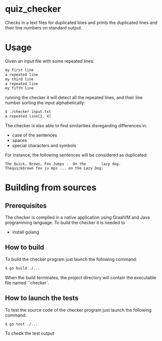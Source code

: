 # quiz_checker
Checks in a text files for duplicated lines and prints the duplicated lines and their line numbers on standard output.

# Usage
Given an input file with some repeated lines:
```bash
my first line
a repeated line
my third line
a repeated line
my fifth line
```
running the checker it will detect all the repeated lines, and their line number sorting the input alphabetically:
```bash
$ ./checker input.txt
a repeated line[2, 4]
```

The checker is also able to find similarities disregarding differences in:
- case of the sentences
- spaces
- special characters and symbols

For instance, the following sentences will be considered as duplicated:

```
The Quick, Brown, Fox Jumps -  On the       lazy dog.
Thequickbrown fox ju mps ... on the Lazy Dog;
```

# Building from sources

## Prerequisites
The checker is compiled in a native application using GraalVM and Java programming language. 
To build the checker it is needed to 
- install golang 

## How to build
To build the checker program just launch the following command:
```bash 
$ go build ./...
```

When the build terminates, the project directory will contain the executable file named ``checker`.

## How to launch the tests
To test the source code of the checker program just launch the following command:
```bash 
$ go test ./...
```

To check the test output 

